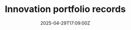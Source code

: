 ---
title: Innovation portfolio records
linkTitle: Innovation portfolio records
date: '2025-04-29T17:09:00Z'
weight: 1
description: No content
draft: false
ref: innovation-portfolio-records
---